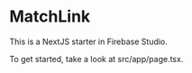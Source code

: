 # MatchLink

This is a NextJS starter in Firebase Studio.

To get started, take a look at src/app/page.tsx.
